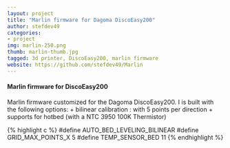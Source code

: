 ```yaml
---
layout: project
title: "Marlin firmware for Dagoma DiscoEasy200"
author: stefdev49
categories:
- project
img: marlin-250.png
thumb: marlin-thumb.jpg
tagged: 3d printer, DiscoEasy200, marlin firmware
website: https://github.com/stefdev49/Marlin
---
```

<h4>Marlin firmware for DiscoEasy200</h4>
<div class="hline"></div>
Marlin firmware customized for the Dagoma DiscoEasy200. I is built with the following options:
+ bilinear calibration : with 5 points per direction
+ supports for hotbed (with a NTC 3950 100K Thermistor)

{% highlight c %}
#define AUTO_BED_LEVELING_BILINEAR
#define GRID_MAX_POINTS_X 5
#define TEMP_SENSOR_BED 11
{% endhighlight %}
